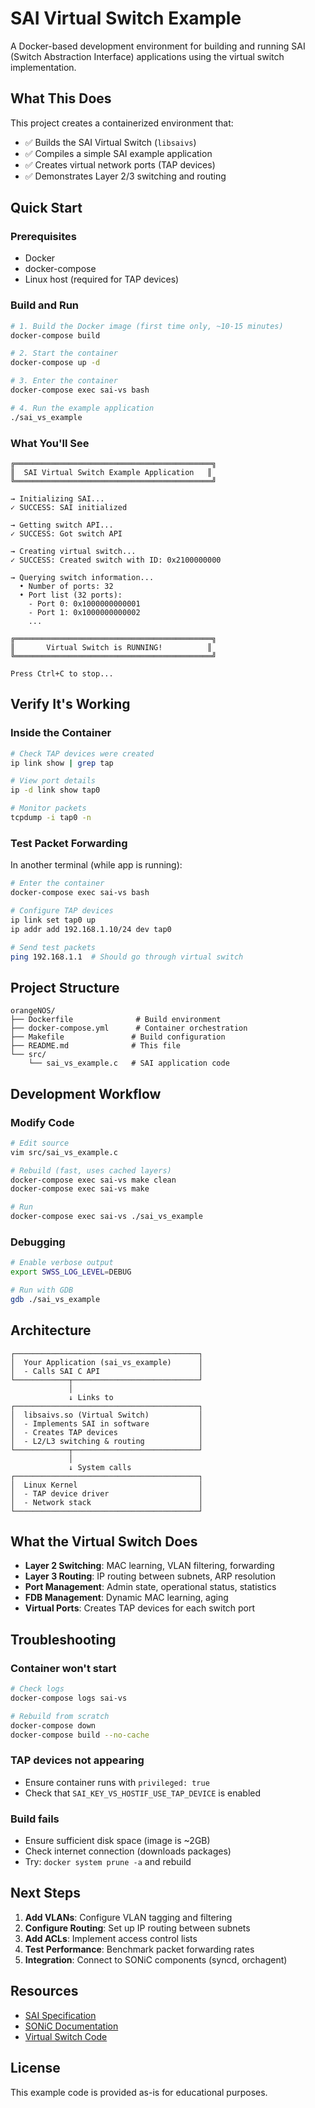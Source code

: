 # SAI Virtual Switch Example

A Docker-based development environment for building and running SAI (Switch Abstraction Interface) applications using the virtual switch implementation.

## What This Does

This project creates a containerized environment that:
- ✅ Builds the SAI Virtual Switch (`libsaivs`)
- ✅ Compiles a simple SAI example application
- ✅ Creates virtual network ports (TAP devices)
- ✅ Demonstrates Layer 2/3 switching and routing

## Quick Start

### Prerequisites
- Docker
- docker-compose
- Linux host (required for TAP devices)

### Build and Run

```bash
# 1. Build the Docker image (first time only, ~10-15 minutes)
docker-compose build

# 2. Start the container
docker-compose up -d

# 3. Enter the container
docker-compose exec sai-vs bash

# 4. Run the example application
./sai_vs_example
```

### What You'll See

```
╔════════════════════════════════════════════╗
║  SAI Virtual Switch Example Application   ║
╚════════════════════════════════════════════╝

→ Initializing SAI...
✓ SUCCESS: SAI initialized

→ Getting switch API...
✓ SUCCESS: Got switch API

→ Creating virtual switch...
✓ SUCCESS: Created switch with ID: 0x2100000000

→ Querying switch information...
  • Number of ports: 32
  • Port list (32 ports):
    - Port 0: 0x1000000000001
    - Port 1: 0x1000000000002
    ...

╔════════════════════════════════════════════╗
║       Virtual Switch is RUNNING!          ║
╚════════════════════════════════════════════╝

Press Ctrl+C to stop...
```

## Verify It's Working

### Inside the Container

```bash
# Check TAP devices were created
ip link show | grep tap

# View port details
ip -d link show tap0

# Monitor packets
tcpdump -i tap0 -n
```

### Test Packet Forwarding

In another terminal (while app is running):

```bash
# Enter the container
docker-compose exec sai-vs bash

# Configure TAP devices
ip link set tap0 up
ip addr add 192.168.1.10/24 dev tap0

# Send test packets
ping 192.168.1.1  # Should go through virtual switch
```

## Project Structure

```
orangeNOS/
├── Dockerfile              # Build environment
├── docker-compose.yml      # Container orchestration
├── Makefile               # Build configuration
├── README.md              # This file
└── src/
    └── sai_vs_example.c   # SAI application code
```

## Development Workflow

### Modify Code

```bash
# Edit source
vim src/sai_vs_example.c

# Rebuild (fast, uses cached layers)
docker-compose exec sai-vs make clean
docker-compose exec sai-vs make

# Run
docker-compose exec sai-vs ./sai_vs_example
```

### Debugging

```bash
# Enable verbose output
export SWSS_LOG_LEVEL=DEBUG

# Run with GDB
gdb ./sai_vs_example
```

## Architecture

```
┌─────────────────────────────────────────┐
│  Your Application (sai_vs_example)      │
│  - Calls SAI C API                      │
└────────────┬────────────────────────────┘
             │
             ↓ Links to
┌─────────────────────────────────────────┐
│  libsaivs.so (Virtual Switch)           │
│  - Implements SAI in software           │
│  - Creates TAP devices                  │
│  - L2/L3 switching & routing            │
└────────────┬────────────────────────────┘
             │
             ↓ System calls
┌─────────────────────────────────────────┐
│  Linux Kernel                           │
│  - TAP device driver                    │
│  - Network stack                        │
└─────────────────────────────────────────┘
```

## What the Virtual Switch Does

- **Layer 2 Switching**: MAC learning, VLAN filtering, forwarding
- **Layer 3 Routing**: IP routing between subnets, ARP resolution
- **Port Management**: Admin state, operational status, statistics
- **FDB Management**: Dynamic MAC learning, aging
- **Virtual Ports**: Creates TAP devices for each switch port

## Troubleshooting

### Container won't start
```bash
# Check logs
docker-compose logs sai-vs

# Rebuild from scratch
docker-compose down
docker-compose build --no-cache
```

### TAP devices not appearing
- Ensure container runs with `privileged: true`
- Check that `SAI_KEY_VS_HOSTIF_USE_TAP_DEVICE` is enabled

### Build fails
- Ensure sufficient disk space (image is ~2GB)
- Check internet connection (downloads packages)
- Try: `docker system prune -a` and rebuild

## Next Steps

1. **Add VLANs**: Configure VLAN tagging and filtering
2. **Configure Routing**: Set up IP routing between subnets
3. **Add ACLs**: Implement access control lists
4. **Test Performance**: Benchmark packet forwarding rates
5. **Integration**: Connect to SONiC components (syncd, orchagent)

## Resources

- [SAI Specification](https://github.com/opencomputeproject/SAI)
- [SONiC Documentation](https://github.com/sonic-net/SONiC/wiki)
- [Virtual Switch Code](https://github.com/sonic-net/sonic-sairedis/tree/master/vslib)

## License

This example code is provided as-is for educational purposes.
